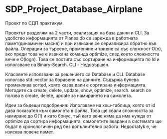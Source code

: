 # SDP_Project_Database_Airplane
Проект по СДП практикум.

Проектът разделям на 2 части, реализация на база данни и CLI.
За удобство информацията от Planes.db се зарежда в работната памет(динамичен масив) и 
при излизане се сериализира обратно във файла. Операции за търсене, променяне и триене
са със сложност O(n), ако преди това не е извикана команда optimize, след което 
сложността вече е O(logn). Това се постига със сортиране на информацията по Id и
използване на Binary-Search.
CLI - Недовършен.

Класовете използвани за решението са Database и CLI.
Database използва std::vector за боравене на данните.
Съдържа булева променлива sorted, която казва дали е сортирана информацията.
Методите са create, delete, update, show, optimize, search.
search се ползва в create, delete, update за намирането на самолета.

Идеи за бъдещи подобрения:
Използване на хеш-таблица, която от id дава показател към самолета в файла,
Това ще свали сложността за намиране до О(1) и като бонус, тъй като вече няма
да има нужда от optimize да сортира информацията, самолетите вкарани в системата
ще бъдат в хронологичен ред без допълнително работа.
Недостаtyk e, че изисква повече памет.

